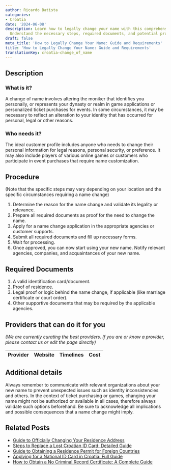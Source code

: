 ```yaml
---
author: Ricardo Batista
categories:
- Croatia
date: '2024-06-08'
description: Learn how to legally change your name with this comprehensive guide.
  Understand the necessary steps, required documents, and potential providers.
draft: false
meta_title: 'How to Legally Change Your Name: Guide and Requirements'
title: 'How to Legally Change Your Name: Guide and Requirements'
translationKey: croatia-change_of_name
---
```


## Description
### What is it?
A change of name involves altering the moniker that identifies you personally, or represents your dynasty or realm in game applications or personalized ticket purchases for events. In some circumstances, it may be necessary to reflect an alteration to your identity that has occurred for personal, legal or other reasons.

### Who needs it?
The ideal customer profile includes anyone who needs to change their personal information for legal reasons, personal security, or preference. It may also include players of various online games or customers who participate in event purchases that require name customization.

## Procedure
(Note that the specific steps may vary depending on your location and the specific circumstances requiring a name change)
1. Determine the reason for the name change and validate its legality or relevance.
2. Prepare all required documents as proof for the need to change the name.
3. Apply for a name change application in the appropriate agencies or customer supports.
4. Submit all required documents and fill up necessary forms.
5. Wait for processing.
6. Once approved, you can now start using your new name. Notify relevant agencies, companies, and acquaintances of your new name.

## Required Documents
1. A valid identification card/document.
2. Proof of residence.
3. Legal proof or logic behind the name change, if applicable (like marriage certificate or court order).
4. Other supportive documents that may be required by the applicable agencies.

## Providers that can do it for you

_(We are currently curating the best providers. If you are or know a provider, please contact us or edit the page directly)_

| Provider        |     Website     |     Timelines    |       Cost      |
| :-------------: | :-------------: |  :-------------: | :-------------: |

## Additional details
Always remember to communicate with relevant organizations about your new name to prevent unexpected issues such as identity inconsistencies and others. In the context of ticket purchasing or games, changing your name might not be authorized or available in all cases, therefore always validate such options beforehand. Be sure to acknowledge all implications and possible consequences that a name change might imply.
## Related Posts

- [Guide to Officially Changing Your Residence Address](https://tramitit.com/guides/croatia/change_of_residence/)
- [Steps to Replace a Lost Croatian ID Card: Detailed Guide](https://tramitit.com/guides/croatia/report_of_missing_id_card/)
- [Guide to Obtaining a Residence Permit for Foreign Countries](https://tramitit.com/guides/croatia/issuance_of_residence_permit_for_foreigners/)
- [Applying for a National ID Card in Croatia: Full Guide](https://tramitit.com/guides/croatia/issuance_of_id_card/)
- [How to Obtain a No Criminal Record Certificate: A Complete Guide](https://tramitit.com/guides/croatia/issuance_of_no_criminal_record_certificate/)